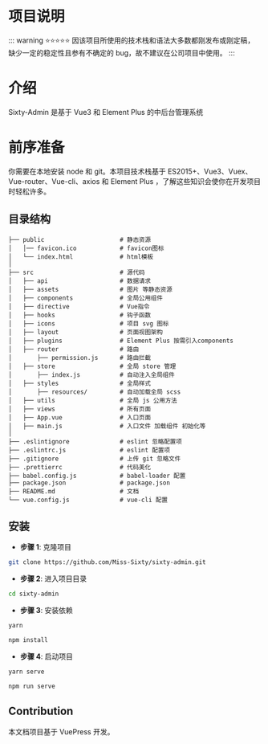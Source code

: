 # 项目说明

::: warning ⭐⭐⭐⭐⭐
因该项目所使用的技术栈和语法大多数都刚发布或刚定稿，缺少一定的稳定性且参有不确定的 bug，故不建议在公司项目中使用。
:::

# 介绍

Sixty-Admin 是基于 Vue3 和 Element Plus 的中后台管理系统

# 前序准备

你需要在本地安装 node 和 git。本项目技术栈基于 ES2015+、Vue3、Vuex、Vue-router、Vue-cli、axios 和 Element Plus ，了解这些知识会使你在开发项目时轻松许多。

## 目录结构

```shell
├── public                     # 静态资源
│   │── favicon.ico            # favicon图标
│   └── index.html             # html模板
│
├── src                        # 源代码
│   ├── api                    # 数据请求
│   ├── assets                 # 图片 等静态资源
│   ├── components             # 全局公用组件
│   ├── directive              # Vue指令
│   ├── hooks                  # 钩子函数
│   ├── icons                  # 项目 svg 图标
│   ├── layout                 # 页面视图架构
│   ├── plugins                # Element Plus 按需引入components
│   ├── router                 # 路由
│       ├── permission.js      # 路由拦截
│   ├── store                  # 全局 store 管理
│       ├── index.js           # 自动注入全局组件
│   ├── styles                 # 全局样式
│       ├── resources/         # 自动加载全局 scss
│   ├── utils                  # 全局 js 公用方法
│   ├── views                  # 所有页面
│   ├── App.vue                # 入口页面
│   ├── main.js                # 入口文件 加载组件 初始化等
│
├── .eslintignore              # eslint 忽略配置项
├── .eslintrc.js               # eslint 配置项
├── .gitignore                 # 上传 git 忽略文件
├── .prettierrc                # 代码美化
├── babel.config.js            # babel-loader 配置
├── package.json               # package.json
├── README.md                  # 文档
└── vue.config.js              # vue-cli 配置
```

## 安装

- **步骤 1**: 克隆项目

```bash
git clone https://github.com/Miss-Sixty/sixty-admin.git
```

- **步骤 2**: 进入项目目录

```bash
cd sixty-admin
```

- **步骤 3**: 安装依赖

<CodeGroup>
  <CodeGroupItem title="YARN" active>

```bash
yarn
```

</CodeGroupItem>
  <CodeGroupItem title="NPM" >

```bash
npm install
```

  </CodeGroupItem>
</CodeGroup>

- **步骤 4**: 启动项目

<CodeGroup>
  <CodeGroupItem title="YARN" active>

```bash
yarn serve
```

  </CodeGroupItem>
  <CodeGroupItem title="NPM">

```bash
npm run serve
```

  </CodeGroupItem>
</CodeGroup>

## Contribution

本文档项目基于 VuePress 开发。
